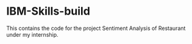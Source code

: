 # IBM-Skills-build
This contains the code for the project Sentiment Analysis of Restaurant under my internship.
